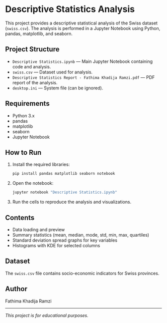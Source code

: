 # Descriptive Statistics Analysis

This project provides a descriptive statistical analysis of the Swiss dataset (`swiss.csv`). The analysis is performed in a Jupyter Notebook using Python, pandas, matplotlib, and seaborn.

## Project Structure

- `Descriptive Statistics.ipynb` — Main Jupyter Notebook containing code and analysis.
- `swiss.csv` — Dataset used for analysis.
- `Descriptive Statistics Report - Fathima Khadija Ramzi.pdf` — PDF report of the analysis.
- `desktop.ini` — System file (can be ignored).

## Requirements

- Python 3.x
- pandas
- matplotlib
- seaborn
- Jupyter Notebook

## How to Run

1. Install the required libraries:
    ```sh
    pip install pandas matplotlib seaborn notebook
    ```

2. Open the notebook:
    ```sh
    jupyter notebook "Descriptive Statistics.ipynb"
    ```

3. Run the cells to reproduce the analysis and visualizations.

## Contents

- Data loading and preview
- Summary statistics (mean, median, mode, std, min, max, quartiles)
- Standard deviation spread graphs for key variables
- Histograms with KDE for selected columns

## Dataset

The `swiss.csv` file contains socio-economic indicators for Swiss provinces.

## Author

Fathima Khadija Ramzi

---

*This project is for educational purposes.*